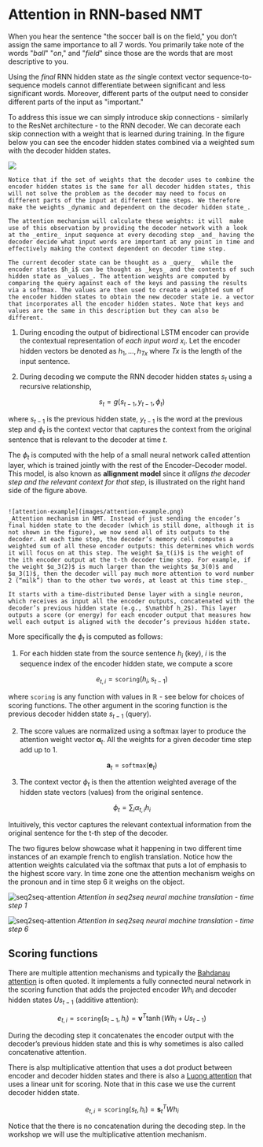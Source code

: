 # Attention in RNN-based NMT

When you hear the sentence "the soccer ball is on the field," you don’t assign the same importance to all 7 words. You primarily take note of the words "_ball_" "_on_," and "_field_" since those are the words that are most descriptive to you.  

Using the _final_ RNN hidden state as _the_ single context vector  sequence-to-sequence models cannot differentiate between significant and less significant words. Moreover, different parts of the output need to consider different parts of the input as "important." 

To address this issue we can simply introduce skip connections - similarly to the ResNet architecture - to the RNN decoder. We can decorate each skip connection with a weight that is learned during training. In the figure below you can see the encoder hidden states combined via a weighted sum with the decoder hidden states.

![](images/simple-attention.png)

```{admonition} Important 
Notice that if the set of weights that the decoder uses to combine the encoder hidden states is the same for all decoder hidden states, this will not solve the problem as the decoder may need to focus on different parts of the input at different time steps. We therefore make the weights _dynamic and dependent on the decoder hidden state_. 

The attention mechanism will calculate these weights: it will  make use of this observation by providing the decoder network with a look at the _entire_ input sequence at every decoding step _and_ having the decoder decide what input words are important at any point in time and effectively making the context dependent on decoder time step.

The current decoder state can be thought as a _query_  while the encoder states $h_i$ can be thought as _keys_ and the contents of such hidden state as _values_. The attention weights are computed by comparing the query against each of the keys and passing the results via a softmax. The values are then used to create a weighted sum of the encoder hidden states to obtain the new decoder state ie. a vector that incorporates all the encoder hidden states. Note that keys and values are the same in this description but they can also be different.

```

1. During encoding the output of bidirectional LSTM encoder can provide the contextual representation of _each input word_ $x_i$. Let the encoder hidden vectors be denoted as $h_1, ..., h_{Tx}$ where $Tx$ is the length of the input sentence. 

2. During decoding we compute the RNN decoder hidden states $s_t$ using a recursive relationship,

$$s_t = g(s_{t-1}, y_{t-1}, \phi_t)$$

where $s_{t-1}$ is the previous hidden state, $y_{t-1}$ is the word at the previous step and $\phi_t$ is the context vector that captures the context from the original sentence that is relevant to the decoder at time $t$.  

The $\phi_t$ is computed with the help of a small neural network called attention layer, which is trained jointly with the rest of the Encoder–Decoder model. This model, is also known as **allignment model** since it _alligns the decoder step and the relevant context for that step_, is illustrated on the right hand side of the figure above.

```{admonition} Example

![attention-example](images/attention-example.png)
_Attention mechanism in NMT. Instead of just sending the encoder’s final hidden state to the decoder (which is still done, although it is not shown in the figure), we now send all of its outputs to the decoder. At each time step, the decoder’s memory cell computes a weighted sum of all these encoder outputs: this determines which words it will focus on at this step. The weight $a_t(i)$ is the weight of the ith encoder output at the t-th decoder time step. For example, if the weight $α_3(2)$ is much larger than the weights $α_3(0)$ and $α_3(1)$, then the decoder will pay much more attention to word number 2 (“milk”) than to the other two words, at least at this time step._

It starts with a time-distributed Dense layer with a single neuron, which receives as input all the encoder outputs, concatenated with the decoder’s previous hidden state (e.g., $\mathbf h_2$). This layer outputs a score (or energy) for each encoder output that measures how well each output is aligned with the decoder’s previous hidden state. 

```
More specifically the $\phi_t$ is computed as follows:

1. For each hidden state from the source sentence $h_i$ (key), $i$ is the sequence index of the encoder hidden state, we compute a score

$$e_{t,i} = \mathtt{scoring}(h_i, s_{t−1})$$

where $\mathtt{scoring}$ is any function with values in $\mathbb R$ - see below for choices of scoring functions. The other argument in the scoring function is the previous decoder hidden state $s_{t-1}$ (query).

2. The score values are normalized  using a softmax layer to produce the attention weight vector $\mathbf α_t$.  All the weights for a given decoder time step add up to 1. 

$$\mathbf a_t = \mathtt{softmax}(\mathbf e_{t})$$

3. The context vector $\phi_t$ is then the attention weighted average of the hidden state vectors (values) from the original sentence. 

$$ \phi_t = \sum_i \alpha_{t,i}h_i$$

Intuitively, this vector captures the relevant contextual information from the original sentence for the t-th step of the decoder. 

The two figures below showcase what it happening in two different time instances of an example french to english translation. Notice how the attention weights calculated via the softmax that puts a lot of emphasis to the highest score vary. In time zone one the attention mechanism weighs on the pronoun and in time step 6 it weighs on the object. 

![seq2seq-attention](images/seq2seq-attention-step1.png)
*Attention in seq2seq neural machine translation - time step 1*

![seq2seq-attention](images/seq2seq-attention-step5.png)
*Attention in seq2seq neural machine translation - time step 6* 

## Scoring functions

There are multiple attention mechanisms and typically the [Bahdanau attention](https://arxiv.org/abs/1409.0473) is often quoted. It implements a fully connected neural network in the scoring function that adds the projected encoder $W h_i$ and decoder hidden states $U s_{t-1}$ (additive attention):

$$e_{t,i} = \mathtt{scoring}(s_{t−1}, h_i) = \mathbf v^T \tanh(W h_i + U s_{t-1})$$

During the decoding step it concatenates the encoder output with the decoder’s previous hidden state and this is why sometimes is also called concatenative attention. 

There is alsp multiplicative attention that uses a dot product between encoder and decoder hidden states and there is also a [Luong attention](https://arxiv.org/abs/1508.04025) that uses a linear unit for scoring. Note that in this case we use the current decoder hidden state.   

$$e_{t,i} = \mathtt{scoring}(s_t, h_i) = \mathbf s_{t}^T W h_i$$

Notice that the there is no concatenation during the decoding step.  In the workshop we will use the multiplicative attention mechanism.

